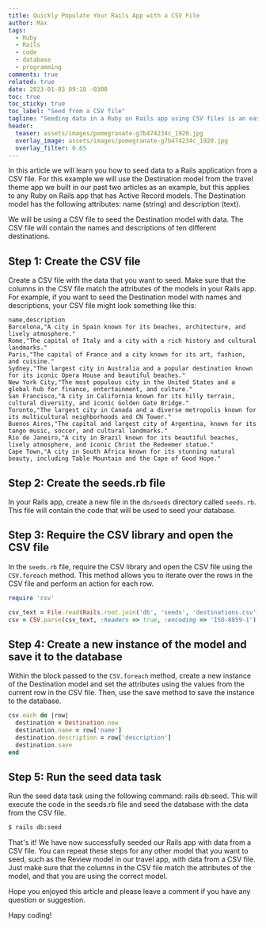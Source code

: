 ```yaml
---
title: Quickly Populate Your Rails App with a CSV File
author: Max
tags:
  - Ruby
  - Rails
  - code
  - database
  - programming
comments: true
related: true
date: 2023-01-03 09:18 -0300
toc: true
toc_sticky: true
toc_label: "Seed from a CSV file"
tagline: "Seeding data in a Ruby on Rails app using CSV files is an easy and efficient way to manage and structure data."
header:
  teaser: assets/images/pomegranate-g7b474234c_1920.jpg
  overlay_image: assets/images/pomegranate-g7b474234c_1920.jpg
  overlay_filter: 0.65
---
```


In this article we will learn you how to seed data to a Rails application from a CSV file. For this example we will use the Destination model from the travel theme app we built in our past two articles as an example, but this applies to any Ruby on Rails app that has Active Record models. The Destination model has the following attributes: name (string) and description (text).

We will be using a CSV file to seed the Destination model with data. The CSV file will contain the names and descriptions of ten different destinations.

## Step 1: Create the CSV file
Create a CSV file with the data that you want to seed. Make sure that the columns in the CSV file match the attributes of the models in your Rails app. For example, if you want to seed the Destination model with names and descriptions, your CSV file might look something like this:

~~~text
name,description
Barcelona,"A city in Spain known for its beaches, architecture, and lively atmosphere."
Rome,"The capital of Italy and a city with a rich history and cultural landmarks."
Paris,"The capital of France and a city known for its art, fashion, and cuisine."
Sydney,"The largest city in Australia and a popular destination known for its iconic Opera House and beautiful beaches."
New York City,"The most populous city in the United States and a global hub for finance, entertainment, and culture."
San Francisco,"A city in California known for its hilly terrain, cultural diversity, and iconic Golden Gate Bridge."
Toronto,"The largest city in Canada and a diverse metropolis known for its multicultural neighborhoods and CN Tower."
Buenos Aires,"The capital and largest city of Argentina, known for its tango music, soccer, and cultural landmarks."
Rio de Janeiro,"A city in Brazil known for its beautiful beaches, lively atmosphere, and iconic Christ the Redeemer statue."
Cape Town,"A city in South Africa known for its stunning natural beauty, including Table Mountain and the Cape of Good Hope."
~~~

## Step 2: Create the seeds.rb file
In your Rails app, create a new file in the `db/seeds` directory called `seeds.rb`. This file will contain the code that will be used to seed your database.

## Step 3: Require the CSV library and open the CSV file
In the `seeds.rb` file, require the CSV library and open the CSV file using the `CSV.foreach` method. This method allows you to iterate over the rows in the CSV file and perform an action for each row.

~~~ruby
require 'csv'

csv_text = File.read(Rails.root.join('db', 'seeds', 'destinations.csv'))
csv = CSV.parse(csv_text, :headers => true, :encoding => 'ISO-8859-1')
~~~

## Step 4: Create a new instance of the model and save it to the database
Within the block passed to the `CSV.foreach` method, create a new instance of the Destination model and set the attributes using the values from the current row in the CSV file. Then, use the save method to save the instance to the database.

~~~ruby
csv.each do |row|
  destination = Destination.new
  destination.name = row['name']
  destination.description = row['description']
  destination.save
end
~~~

## Step 5: Run the seed data task
Run the seed data task using the following command: rails db:seed. This will execute the code in the seeds.rb file and seed the database with the data from the CSV file.

~~~sh
$ rails db:seed
~~~

That's it! We have now successfully seeded our Rails app with data from a CSV file. You can repeat these steps for any other model that you want to seed, such as the Review model in our travel app, with data from a CSV file. Just make sure that the columns in the CSV file match the attributes of the model, and that you are using the correct model.

Hope you enjoyed this article and please leave a comment if you have any question or suggestion.

Hapy coding!


